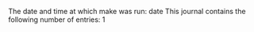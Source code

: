 The date and time at which make was run: date
This journal contains the following number of entries:
1
